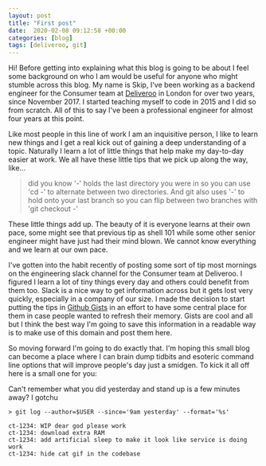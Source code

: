 ```yaml
---
layout: post
title: "First post"
date:  2020-02-08 09:12:58 +00:00
categories: [blog]
tags: [deliveroo, git]
---
```


Hi! Before getting into explaining what this blog is going to be about I feel
some background on who I am would be useful for anyone who might stumble across
this blog. My name is Skip, I've been working as a backend engineer for the
Consumer team at [Deliveroo](https://deliveroo.co.uk) in London for over two
years, since November 2017. I started teaching myself to code in 2015 and I did
so from scratch. All of this to say I've been a professional engineer for almost
four years at this point.

Like most people in this line of work I am an inquisitive person, I like to
learn new things and I get a real kick out of gaining a deep understanding of a
topic. Naturally I learn a lot of little things that help make my day-to-day
easier at work. We all have these little tips that we pick up along the way, like...

> did you know '-' holds the last directory you were in so you can use 'cd -' to
> alternate between two directories. And git also uses '-' to hold onto your last
> branch so you can flip between two branches with 'git checkout -'

These little things add up. The beauty of it is everyone learns at their own
pace, some might see that previous tip as shell 101 while some other senior
engineer might have just had their mind blown. We cannot know everything and we
learn at our own pace.

I've gotten into the habit recently of posting some sort of tip most mornings on
the engineering slack channel for the Consumer team at Deliveroo. I figured I
learn a lot of tiny things every day and others could benefit from them too.
Slack is a nice way to get information across but it gets lost very quickly,
especially in a company of our size. I made the decision to start putting the
tips in [Github Gists](https://gist.github.com/skipcloud) in an effort to have
some central place for them in case people wanted to refresh their memory. Gists
are cool and all but I think the best way I'm going to save this information in
a readable way is to make use of this domain and post them here.

So moving forward I'm going to do exactly that. I'm hoping this small blog can
become a place where I can brain dump tidbits and esoteric command line options
that will improve people's day just a smidgen. To kick it all off here is a
small one for you:

Can't remember what you did yesterday and stand up is a few minutes away? I
gotchu

```
> git log --author=$USER --since='9am yesterday' --format='%s'

ct-1234: WIP dear god please work
ct-1234: download extra RAM
ct-1234: add artificial sleep to make it look like service is doing work
ct-1234: hide cat gif in the codebase
```
